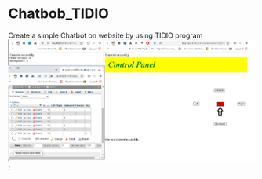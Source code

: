 # Chatbob_TIDIO
Create a simple Chatbot on website by using TIDIO program
![alt text](https://github.com/omarAlmatrafi/php-and-mysql/blob/master/php%20and%20mysql%20test.png "this is a sample of connection on database");
